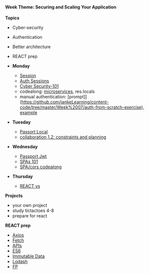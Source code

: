 <h4 class="weektheme">Week Theme: Securing and Scaling Your Application</h4>   
  
**Topics**  
  * Cyber-security  
  * Authentication  
  * Better architecture  
  * REACT prep  
  

* **Monday** 
  * [Session](https://github.com/jankeLearning/content-md/blob/master/node%2Bexpress/06-sessions.md)  
  * [Auth Sessions](https://github.com/jankeLearning/content-code/tree/master/Week%2005-6/2-sessions-intro)    
  * [Cyber Security-101](https://github.com/jankeLearning/content-md/blob/master/dev-knowledge/07-cyber-security-101.md)  
  * codealong: [microservices](https://github.com/jankeLearning/content-md/blob/master/app-design/07-services.md), res.locals
  * manual authentication: [prompt]](https://github.com/jankeLearning/content-code/tree/master/Week%2007/auth-from-scratch-exercise), [example](https://github.com/jankeLearning/content-code/tree/master/Week%2007/passportless-authentication)  
  
* **Tuesday**  
  * [Passort Local](https://github.com/jankeLearning/content-md/blob/master/npm-modules/07-passport-local.md)  
  * [collaboration 1.2: constraints and planning](https://github.com/jankeLearning/content-md/blob/master/dev-knowledge/07-constraints.md)  
  
  
* **Wednesday**  
  * [Passport Jwt](https://github.com/jankeLearning/content-md/blob/master/npm-modules/07-passport-jwt.md)   
  * [SPAs 101](https://github.com/jankeLearning/content-md/blob/master/app-design/09-SPAs-101.md) 
  * [SPA/cors codealong](https://github.com/jankeLearning/projects/tree/master/tictactoes)  
  
* **Thursday**  
  * [REACT vs]()  
  
**Projects**  
  * your own project  
  * study tictactoes 4-8  
  * prepare for react


**REACT prep**  
  * [Axios](https://github.com/jankeLearning/content-md/blob/master/npm-modules/08-axios.md)  
  * [Fetch](https://github.com/jankeLearning/content-md/blob/master/tools/08-fetch.md)
  * [APIs](https://github.com/TheOdinProject/javascript_curriculum/blob/master/MoreJS/APIs.md)  
  * [ES6](https://github.com/jankeLearning/content-md/blob/master/js/09-es6.md)  
  * [Immutable Data](https://github.com/jankeLearning/content-md/blob/master/app-design/09-immutable-data.md)  
  * [Lodash](https://github.com/jankeLearning/content-md/blob/master/npm-modules/09-lodash.md)  
  * [FP](https://github.com/jankeLearning/content-md/blob/master/js/06-FP-1.md)  